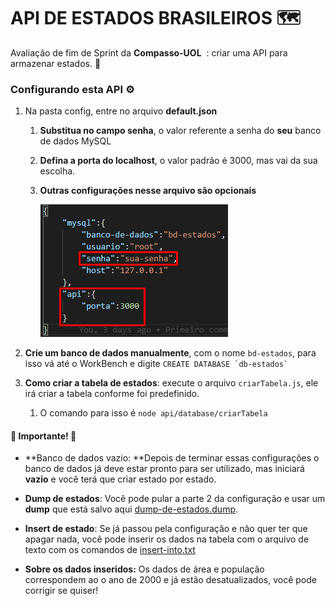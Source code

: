 # API DE ESTADOS BRASILEIROS :world_map:
Avaliação de fim de Sprint da **Compasso-UOL** ​​ : criar uma API para armazenar estados. :confetti_ball:

### Configurando esta API :gear:

1. Na pasta config, entre no arquivo **default.json** 

   1. **Substitua no campo senha**, o valor referente a senha do **seu** banco de dados MySQL

   2. **Defina a porta do localhost**, o valor padrão é 3000, mas vai da sua escolha.

   3. **Outras configurações nesse arquivo são opcionais**

      ![image-20210918112023850](https://github.com/FtxDante/api-estados-compasso/blob/master/imagens-para-repositorio/Screenshot_1.png)

2. **Crie um banco de dados manualmente**, com o nome `bd-estados`, para isso vá até o WorkBench e digite  `` CREATE DATABASE `db-estados` ``
3. **Como criar a tabela de estados**: execute o arquivo `criarTabela.js`, ele irá criar a tabela conforme foi predefinido.
   1. O comando para isso é `node api/database/criarTabela`

#### :rotating_light: Importante! :rotating_light:

* **Banco de dados vazio: **Depois de terminar essas configurações o banco de dados já deve estar pronto para ser utilizado, mas iniciará **vazio** e você terá que criar estado por estado.
* **Dump de estados**: Você pode pular a parte 2 da configuração e usar um **dump** que está salvo aqui [dump-de-estados.dump](https://github.com/FtxDante/estados-com-populacao-e-area/blob/main/bd-estados_estados.sql).
* **Insert de estado**: Se já passou pela configuração e não quer ter que apagar nada, você pode inserir os dados na tabela com o arquivo de texto com os comandos de [insert-into.txt](https://github.com/FtxDante/estados-com-populacao-e-area/blob/main/insert-estados.txt)

* **Sobre os dados inseridos:** Os dados de área e população correspondem ao o ano de 2000 e já estão desatualizados, você pode corrigir se quiser!
